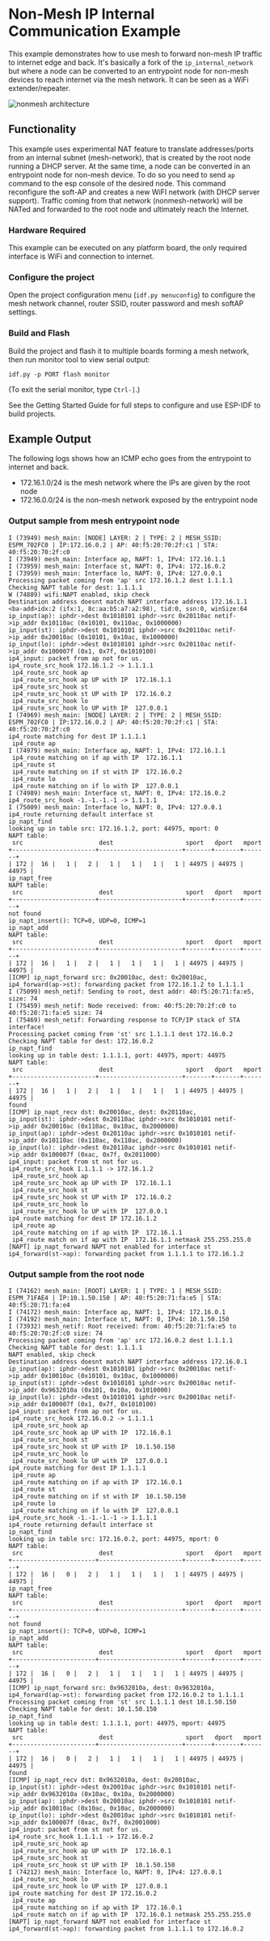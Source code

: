 # Non-Mesh IP Internal Communication Example

This example demonstrates how to use mesh to forward non-mesh IP traffic to internet edge and back. 
It's basically a fork of the `ip_internal_network` but where a node can be converted to an entrypoint node 
for non-mesh devices to reach internet via the mesh network. It can be seen as a WiFi extender/repeater. 

![nonmesh architecture](docs/esp_mesh_architecture.png)

## Functionality

This example uses experimental NAT feature to translate addresses/ports from an internal subnet (mesh-network), that is created 
by the root node running a DHCP server. 
At the same time, a node can be converted in an entrypoint node for non-mesh device.
To do so you need to send `ap` command to the esp console of the desired node.
This command reconfigure the soft-AP and creates a new WiFI network (with DHCP server support). 
Traffic coming from that network (nonmesh-network) will be NATed and forwarded to the root node and ultimately reach the Internet.


### Hardware Required

This example can be executed on any platform board, the only required interface is WiFi and connection to internet.

### Configure the project

Open the project configuration menu (`idf.py menuconfig`) to configure the mesh network channel, router SSID, router password and mesh softAP settings.

### Build and Flash

Build the project and flash it to multiple boards forming a mesh network, then run monitor tool to view serial output:

```
idf.py -p PORT flash monitor
```

(To exit the serial monitor, type ``Ctrl-]``.)

See the Getting Started Guide for full steps to configure and use ESP-IDF to build projects.

## Example Output

The following logs shows how an ICMP echo goes from the entrypoint to internet and back.
* 172.16.1.0/24 is the mesh network where the IPs are given by the root node
* 172.16.0.0/24 is the non-mesh network exposed by the entrypoint node

### Output sample from mesh entrypoint node
```
I (73949) mesh_main: [NODE] LAYER: 2 | TYPE: 2 | MESH_SSID: ESPM_702FC0 | IP:172.16.0.2 | AP: 40:f5:20:70:2f:c1 | STA: 40:f5:20:70:2f:c0
I (73949) mesh_main: Interface ap, NAPT: 1, IPv4: 172.16.1.1
I (73959) mesh_main: Interface st, NAPT: 0, IPv4: 172.16.0.2
I (73959) mesh_main: Interface lo, NAPT: 0, IPv4: 127.0.0.1
Processing packet coming from 'ap' src 172.16.1.2 dest 1.1.1.1
Checking NAPT table for dest: 1.1.1.1
W (74889) wifi:NAPT enabled, skip check
Destination address doesnt match NAPT interface address 172.16.1.1
<ba-add>idx:2 (ifx:1, 8c:aa:b5:a7:a2:98), tid:0, ssn:0, winSize:64
ip_input(ap): iphdr->dest 0x1010101 iphdr->src 0x20110ac netif->ip_addr 0x10110ac (0x10101, 0x110ac, 0x1000000)
ip_input(st): iphdr->dest 0x1010101 iphdr->src 0x20110ac netif->ip_addr 0x20010ac (0x10101, 0x10ac, 0x1000000)
ip_input(lo): iphdr->dest 0x1010101 iphdr->src 0x20110ac netif->ip_addr 0x100007f (0x1, 0x7f, 0x1010100)
ip4_input: packet from ap not for us.
ip4_route_src_hook 172.16.1.2 -> 1.1.1.1
 ip4_route_src_hook ap
 ip4_route_src_hook ap UP with IP  172.16.1.1
 ip4_route_src_hook st
 ip4_route_src_hook st UP with IP  172.16.0.2
 ip4_route_src_hook lo
 ip4_route_src_hook lo UP with IP  127.0.0.1
I (74969) mesh_main: [NODE] LAYER: 2 | TYPE: 2 | MESH_SSID: ESPM_702FC0 | IP:172.16.0.2 | AP: 40:f5:20:70:2f:c1 | STA: 40:f5:20:70:2f:c0
ip4_route matching for dest IP 1.1.1.1
 ip4_route ap
I (74979) mesh_main: Interface ap, NAPT: 1, IPv4: 172.16.1.1
 ip4_route matching on if ap with IP  172.16.1.1
 ip4_route st
 ip4_route matching on if st with IP  172.16.0.2
 ip4_route lo
 ip4_route matching on if lo with IP  127.0.0.1
I (74989) mesh_main: Interface st, NAPT: 0, IPv4: 172.16.0.2
ip4_route_src_hook -1.-1.-1.-1 -> 1.1.1.1
I (75009) mesh_main: Interface lo, NAPT: 0, IPv4: 127.0.0.1
ip4_route returning default interface st
ip_napt_find
looking up in table src: 172.16.1.2, port: 44975, mport: 0
NAPT table:
 src                     dest                    sport   dport   mport   
+-----------------------+-----------------------+-------+-------+-------+
| 172 |  16 |   1 |   2 |   1 |   1 |   1 |   1 | 44975 | 44975 | 44975 |
ip_napt_free
NAPT table:
 src                     dest                    sport   dport   mport   
+-----------------------+-----------------------+-------+-------+-------+
not found
ip_napt_insert(): TCP=0, UDP=0, ICMP=1
ip_napt_add
NAPT table:
 src                     dest                    sport   dport   mport   
+-----------------------+-----------------------+-------+-------+-------+
| 172 |  16 |   1 |   2 |   1 |   1 |   1 |   1 | 44975 | 44975 | 44975 |
[ICMP] ip_napt_forward src: 0x20010ac, dest: 0x20010ac, 
ip4_forward(ap->st): forwarding packet from 172.16.1.2 to 1.1.1.1
I (75099) mesh_netif: Sending to root, dest addr: 40:f5:20:71:fa:e5, size: 74
I (75459) mesh_netif: Node received: from: 40:f5:20:70:2f:c0 to 40:f5:20:71:fa:e5 size: 74
I (75469) mesh_netif: Forwarding response to TCP/IP stack of STA interface!
Processing packet coming from 'st' src 1.1.1.1 dest 172.16.0.2
Checking NAPT table for dest: 172.16.0.2
ip_napt_find
looking up in table dest: 1.1.1.1, port: 44975, mport: 44975
NAPT table:
 src                     dest                    sport   dport   mport   
+-----------------------+-----------------------+-------+-------+-------+
| 172 |  16 |   1 |   2 |   1 |   1 |   1 |   1 | 44975 | 44975 | 44975 |
found
[ICMP] ip_napt_recv dst: 0x20010ac, dest: 0x20110ac, 
ip_input(st): iphdr->dest 0x20110ac iphdr->src 0x1010101 netif->ip_addr 0x20010ac (0x110ac, 0x10ac, 0x2000000)
ip_input(ap): iphdr->dest 0x20110ac iphdr->src 0x1010101 netif->ip_addr 0x10110ac (0x110ac, 0x110ac, 0x2000000)
ip_input(lo): iphdr->dest 0x20110ac iphdr->src 0x1010101 netif->ip_addr 0x100007f (0xac, 0x7f, 0x2011000)
ip4_input: packet from st not for us.
ip4_route_src_hook 1.1.1.1 -> 172.16.1.2
 ip4_route_src_hook ap
 ip4_route_src_hook ap UP with IP  172.16.1.1
 ip4_route_src_hook st
 ip4_route_src_hook st UP with IP  172.16.0.2
 ip4_route_src_hook lo
 ip4_route_src_hook lo UP with IP  127.0.0.1
ip4_route matching for dest IP 172.16.1.2
 ip4_route ap
 ip4_route matching on if ap with IP  172.16.1.1
 ip4_route match on if ap with IP  172.16.1.1 netmask 255.255.255.0
[NAPT] ip_napt_forward NAPT not enabled for interface st
ip4_forward(st->ap): forwarding packet from 1.1.1.1 to 172.16.1.2
```

### Output sample from the root node
```
I (74162) mesh_main: [ROOT] LAYER: 1 | TYPE: 1 | MESH_SSID: ESPM_71FAE4 | IP:10.1.50.150 | AP: 40:f5:20:71:fa:e5 | STA: 40:f5:20:71:fa:e4
I (74172) mesh_main: Interface ap, NAPT: 1, IPv4: 172.16.0.1
I (74192) mesh_main: Interface st, NAPT: 0, IPv4: 10.1.50.150
I (73932) mesh_netif: Root received: from: 40:f5:20:71:fa:e5 to 40:f5:20:70:2f:c0 size: 74
Processing packet coming from 'ap' src 172.16.0.2 dest 1.1.1.1
Checking NAPT table for dest: 1.1.1.1
NAPT enabled, skip check
Destination address doesnt match NAPT interface address 172.16.0.1
ip_input(ap): iphdr->dest 0x1010101 iphdr->src 0x20010ac netif->ip_addr 0x10010ac (0x10101, 0x10ac, 0x1000000)
ip_input(st): iphdr->dest 0x1010101 iphdr->src 0x20010ac netif->ip_addr 0x9632010a (0x101, 0x10a, 0x1010000)
ip_input(lo): iphdr->dest 0x1010101 iphdr->src 0x20010ac netif->ip_addr 0x100007f (0x1, 0x7f, 0x1010100)
ip4_input: packet from ap not for us.
ip4_route_src_hook 172.16.0.2 -> 1.1.1.1
 ip4_route_src_hook ap
 ip4_route_src_hook ap UP with IP  172.16.0.1
 ip4_route_src_hook st
 ip4_route_src_hook st UP with IP  10.1.50.150
 ip4_route_src_hook lo
 ip4_route_src_hook lo UP with IP  127.0.0.1
ip4_route matching for dest IP 1.1.1.1
 ip4_route ap
 ip4_route matching on if ap with IP  172.16.0.1
 ip4_route st
 ip4_route matching on if st with IP  10.1.50.150
 ip4_route lo
 ip4_route matching on if lo with IP  127.0.0.1
ip4_route_src_hook -1.-1.-1.-1 -> 1.1.1.1
ip4_route returning default interface st
ip_napt_find
looking up in table src: 172.16.0.2, port: 44975, mport: 0
NAPT table:
 src                     dest                    sport   dport   mport   
+-----------------------+-----------------------+-------+-------+-------+
| 172 |  16 |   0 |   2 |   1 |   1 |   1 |   1 | 44975 | 44975 | 44975 |
ip_napt_free
NAPT table:
 src                     dest                    sport   dport   mport   
+-----------------------+-----------------------+-------+-------+-------+
not found
ip_napt_insert(): TCP=0, UDP=0, ICMP=1
ip_napt_add
NAPT table:
 src                     dest                    sport   dport   mport   
+-----------------------+-----------------------+-------+-------+-------+
| 172 |  16 |   0 |   2 |   1 |   1 |   1 |   1 | 44975 | 44975 | 44975 |
[ICMP] ip_napt_forward src: 0x9632010a, dest: 0x9632010a, 
ip4_forward(ap->st): forwarding packet from 172.16.0.2 to 1.1.1.1
Processing packet coming from 'st' src 1.1.1.1 dest 10.1.50.150
Checking NAPT table for dest: 10.1.50.150
ip_napt_find
looking up in table dest: 1.1.1.1, port: 44975, mport: 44975
NAPT table:
 src                     dest                    sport   dport   mport   
+-----------------------+-----------------------+-------+-------+-------+
| 172 |  16 |   0 |   2 |   1 |   1 |   1 |   1 | 44975 | 44975 | 44975 |
found
[ICMP] ip_napt_recv dst: 0x9632010a, dest: 0x20010ac, 
ip_input(st): iphdr->dest 0x20010ac iphdr->src 0x1010101 netif->ip_addr 0x9632010a (0x10ac, 0x10a, 0x2000000)
ip_input(ap): iphdr->dest 0x20010ac iphdr->src 0x1010101 netif->ip_addr 0x10010ac (0x10ac, 0x10ac, 0x2000000)
ip_input(lo): iphdr->dest 0x20010ac iphdr->src 0x1010101 netif->ip_addr 0x100007f (0xac, 0x7f, 0x2001000)
ip4_input: packet from st not for us.
ip4_route_src_hook 1.1.1.1 -> 172.16.0.2
 ip4_route_src_hook ap
 ip4_route_src_hook ap UP with IP  172.16.0.1
 ip4_route_src_hook st
 ip4_route_src_hook st UP with IP  10.1.50.150
I (74212) mesh_main: Interface lo, NAPT: 0, IPv4: 127.0.0.1
 ip4_route_src_hook lo
 ip4_route_src_hook lo UP with IP  127.0.0.1
ip4_route matching for dest IP 172.16.0.2
 ip4_route ap
 ip4_route matching on if ap with IP  172.16.0.1
 ip4_route match on if ap with IP  172.16.0.1 netmask 255.255.255.0
[NAPT] ip_napt_forward NAPT not enabled for interface st
ip4_forward(st->ap): forwarding packet from 1.1.1.1 to 172.16.0.2
```
